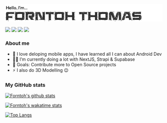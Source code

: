 ![Header](header.png)

[<img src="https://img.shields.io/badge/forntoh-%231DA1F2.svg?&style=for-the-badge&logo=twitter&logoColor=white" />][twitter]
[<img src="https://img.shields.io/badge/forntoh-%230077B5.svg?&style=for-the-badge&logo=linkedin&logoColor=white" />][linkedin]
[<img src="https://img.shields.io/badge/gmail-D14836?&style=for-the-badge&logo=gmail&logoColor=white" />][gmail]
[<img src="https://img.shields.io/badge/upwork-6fda44?&style=for-the-badge&logo=upwork&logoColor=white" />][upwork]

### About me

- 📱 I love deloping mobile apps, I have learned all I can about Android Dev
- 👩‍💻 I’m currently doing a lot with NextJS, Strapi & Supabase
- 🥅 Goals: Contribute more to Open Source projects
- ⚡ I also do 3D Modelling 😉

### My GitHub stats

[![Forntoh's github stats](https://github-readme-stats.vercel.app/api?username=forntoh&count_private=true&show_icons=true&hide_title=true&theme=transparent)](https://github.com/forntoh/github-readme-stats)

[![Forntoh's wakatime stats](https://github-readme-stats.vercel.app/api/wakatime?username=forntoh&layout=compact&hide=other&custom_title=Languages%20I%27ve%20spoken%20in%20the%20past%20week&langs_count=6&theme=transparent)](https://github.com/anuraghazra/github-readme-stats)

[![Top Langs](https://github-readme-stats.vercel.app/api/top-langs/?username=forntoh&layout=compact&theme=transparent&langs_count=6&hide=scss)](https://github.com/forntoh/github-readme-stats)

[twitter]: https://twitter.com/forntoh
[linkedin]: https://linkedin.com/in/forntoh
[gmail]: mailto:thomasforntoh@gmail.com
[upwork]: https://www.upwork.com/freelancers/~0116a79794d02704f5?viewMode=1
